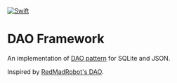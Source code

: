 [![Swift](https://img.shields.io/badge/swift-4.1-red.svg)](https://img.shields.io/badge/swift-4.1-red.svg)


DAO Framework
=======

An implementation of [DAO pattern](http://www.oracle.com/technetwork/java/dataaccessobject-138824.html) for SQLite and JSON.

Inspired by [RedMadRobot's DAO](https://github.com/RedMadRobot/DAO).
